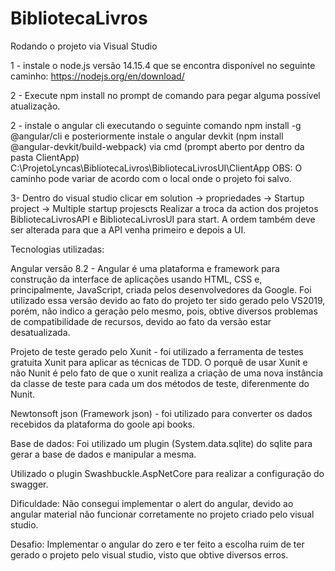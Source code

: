 # BibliotecaLivros

Rodando o projeto via Visual Studio

1 - instale o node.js versão 14.15.4 que se encontra disponível no seguinte caminho:
https://nodejs.org/en/download/

2 - Execute npm install no prompt de comando para pegar alguma possível atualização.

2 - instale o angular cli executando o seguinte comando npm install -g @angular/cli e posteriormente instale o angular devkit (npm install @angular-devkit/build-webpack)
via cmd (prompt aberto por dentro da pasta ClientApp) C:\ProjetoLyncas\BibliotecaLivros\BibliotecaLivrosUI\ClientApp
OBS: O caminho pode variar de acordo com o local onde o projeto foi salvo.

3- Dentro do visual studio clicar em solution -> propriedades -> Startup project -> Multiple startup projescts
Realizar a troca da action dos projetos BibliotecaLivrosAPI e BibliotecaLivrosUI para start.
A ordem também deve ser alterada para que a API venha primeiro e depois a UI.

Tecnologias utilizadas:

Angular versão 8.2 - Angular é uma plataforma e framework para construção da interface de aplicações usando HTML, CSS e, principalmente, JavaScript, criada pelos desenvolvedores da Google.
Foi utilizado essa versão devido ao fato do projeto ter sido gerado pelo VS2019, porém, não indico a geração pelo mesmo, pois, obtive diversos problemas de compatibilidade de recursos, devido ao fato da versão estar desatualizada.

Projeto de teste gerado pelo Xunit - foi utilizado a ferramenta de testes gratuita Xunit para aplicar as técnicas de TDD.
O porquê de usar Xunit e não Nunit é pelo fato de que o xunit realiza a criação de uma nova instância da classe de teste para cada um dos métodos de teste, diferenmente do Nunit.

Newtonsoft json (Framework json) - foi utilizado para converter os dados recebidos da plataforma do goole api books.

Base de dados: Foi utilizado um plugin (System.data.sqlite) do sqlite para gerar a base de dados e manipular a mesma.

Utilizado o plugin Swashbuckle.AspNetCore para realizar a configuração do swagger.

Dificuldade:
Não consegui implementar o alert do angular, devido ao angular material não funcionar corretamente no projeto criado pelo visual studio.

Desafio:
Implementar o angular do zero e ter feito a escolha ruim de ter gerado o projeto pelo visual studio, visto que obtive diversos erros.


